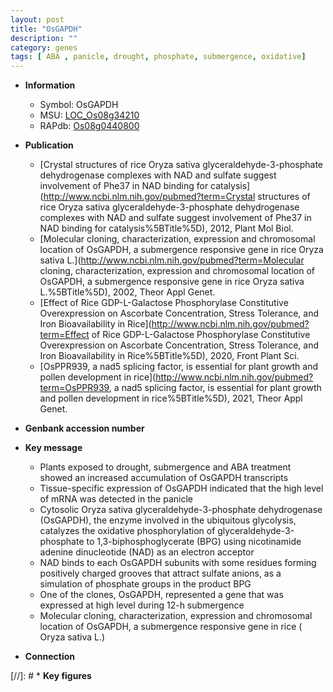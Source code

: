 ```yaml
---
layout: post
title: "OsGAPDH"
description: ""
category: genes
tags: [ ABA , panicle, drought, phosphate, submergence, oxidative]
---
```


* **Information**  
    + Symbol: OsGAPDH  
    + MSU: [LOC_Os08g34210](http://rice.uga.edu/cgi-bin/ORF_infopage.cgi?orf=LOC_Os08g34210)  
    + RAPdb: [Os08g0440800](http://rapdb.dna.affrc.go.jp/viewer/gbrowse_details/irgsp1?name=Os08g0440800)  

* **Publication**  
    + [Crystal structures of rice Oryza sativa glyceraldehyde-3-phosphate dehydrogenase complexes with NAD and sulfate suggest involvement of Phe37 in NAD binding for catalysis](http://www.ncbi.nlm.nih.gov/pubmed?term=Crystal structures of rice Oryza sativa glyceraldehyde-3-phosphate dehydrogenase complexes with NAD and sulfate suggest involvement of Phe37 in NAD binding for catalysis%5BTitle%5D), 2012, Plant Mol Biol.
    + [Molecular cloning, characterization, expression and chromosomal location of OsGAPDH, a submergence responsive gene in rice  Oryza sativa L.](http://www.ncbi.nlm.nih.gov/pubmed?term=Molecular cloning, characterization, expression and chromosomal location of OsGAPDH, a submergence responsive gene in rice  Oryza sativa L.%5BTitle%5D), 2002, Theor Appl Genet.
    + [Effect of Rice GDP-L-Galactose Phosphorylase Constitutive Overexpression on Ascorbate Concentration, Stress Tolerance, and Iron Bioavailability in Rice](http://www.ncbi.nlm.nih.gov/pubmed?term=Effect of Rice GDP-L-Galactose Phosphorylase Constitutive Overexpression on Ascorbate Concentration, Stress Tolerance, and Iron Bioavailability in Rice%5BTitle%5D), 2020, Front Plant Sci.
    + [OsPPR939, a nad5 splicing factor, is essential for plant growth and pollen development in rice](http://www.ncbi.nlm.nih.gov/pubmed?term=OsPPR939, a nad5 splicing factor, is essential for plant growth and pollen development in rice%5BTitle%5D), 2021, Theor Appl Genet.

* **Genbank accession number**  

* **Key message**  
    + Plants exposed to drought, submergence and ABA treatment showed an increased accumulation of OsGAPDH transcripts
    + Tissue-specific expression of OsGAPDH indicated that the high level of mRNA was detected in the panicle
    + Cytosolic Oryza sativa glyceraldehyde-3-phosphate dehydrogenase (OsGAPDH), the enzyme involved in the ubiquitous glycolysis, catalyzes the oxidative phosphorylation of glyceraldehyde-3-phosphate to 1,3-biphosphoglycerate (BPG) using nicotinamide adenine dinucleotide (NAD) as an electron acceptor
    + NAD binds to each OsGAPDH subunits with some residues forming positively charged grooves that attract sulfate anions, as a simulation of phosphate groups in the product BPG
    + One of the clones, OsGAPDH, represented a gene that was expressed at high level during 12-h submergence
    + Molecular cloning, characterization, expression and chromosomal location of OsGAPDH, a submergence responsive gene in rice ( Oryza sativa L.)

* **Connection**  

[//]: # * **Key figures**  


